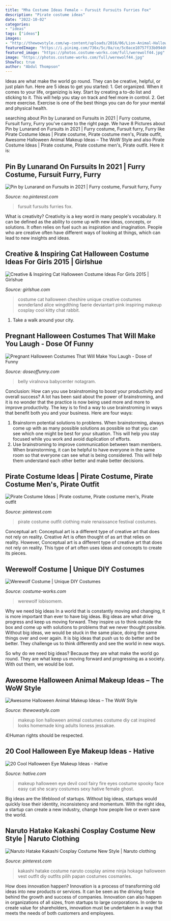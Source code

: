 ```yaml
---
title: "Mha Costume Ideas Female ~ Fursuit Fursuits Furries Fox"
description: "Pirate costume ideas"
date: "2022-10-02"
categories:
- "ideas"
tags: ["ideas"]
images:
- "http://thewowstyle.com/wp-content/uploads/2016/06/Lion-Animal-Halloween-Makeup.jpg"
featuredImage: "https://i.pinimg.com/736x/5c/0a/ce/5c0ace10757f33b094d693852dfd2fcd.jpg"
featured_image: "https://photos.costume-works.com/full/werewolf44.jpg"
image: "https://photos.costume-works.com/full/werewolf44.jpg"
ShowToc: true
author: "Abdul Thompson"
---
```



Ideas are what make the world go round. They can be creative, helpful, or just plain fun. Here are 5 ideas to get you started: 1. Get organized. When it comes to your life, organizing is key. Start by creating a to-do list and sticking to it. This will help you stay on track and feel more in control. 2. Get more exercise. Exercise is one of the best things you can do for your mental and physical health.

	

		
searching about Pin by Lunarand on Fursuits in 2021 | Furry costume, Fursuit furry, Furry you've came to the right page. We have 8 Pictures about Pin by Lunarand on Fursuits in 2021 | Furry costume, Fursuit furry, Furry like Pirate Costume Ideas | Pirate costume, Pirate costume men&#039;s, Pirate outfit, Awesome Halloween Animal Makeup Ideas – The WoW Style and also Pirate Costume Ideas | Pirate costume, Pirate costume men&#039;s, Pirate outfit. Here it is:
		
    
## Pin By Lunarand On Fursuits In 2021 | Furry Costume, Fursuit Furry, Furry

<img loading=lazy src="https://i.pinimg.com/736x/28/fe/bd/28febd34542d3cbe96c6474ed76dc70d.jpg" onerror="this.onerror=null;this.src='https://tse4.mm.bing.net/th?id=OIP.Tu0VdAwmGOHTIAknAhZxHgHaLG&amp;pid=15.1';" alt="Pin by Lunarand on Fursuits in 2021 | Furry costume, Fursuit furry, Furry">

_Source: no.pinterest.com_

>fursuit fursuits furries fox. 

	

What is creativity?
Creativity is a key word in many people's vocabulary. It can be defined as the ability to come up with new ideas, concepts, or solutions. It often relies on fuel such as inspiration and imagination. People who are creative often have different ways of looking at things, which can lead to new insights and ideas.

    
## Creative &amp; Inspiring Cat Halloween Costume Ideas For Girls 2015 | Girlshue

<img loading=lazy src="http://www.girlshue.com/wp-content/uploads/2015/09/Creative-Inspiring-Cat-Halloween-Costume-Ideas-For-Girls-2015-3.jpg" onerror="this.onerror=null;this.src='https://tse4.mm.bing.net/th?id=OIP.Hyrrb1klTgONbhDEZGLgtwHaLo&amp;pid=15.1';" alt="Creative &amp; Inspiring Cat Halloween Costume Ideas For Girls 2015 | Girlshue">

_Source: girlshue.com_

>costume cat halloween cheshire unique creative costumes wonderland alice wingdthing faerie deviantart pink inspiring makeup cosplay cool kitty chat rabbit. 

	

1) Take a walk around your city.

    
## Pregnant Halloween Costumes That Will Make You Laugh - Dose Of Funny

<img loading=lazy src="https://www.doseoffunny.com/wp-content/uploads/2014/09/pregnant-halloween-costumes-3.jpg" onerror="this.onerror=null;this.src='https://tse3.mm.bing.net/th?id=OIP.3z_nvNpBjQO7MEImlv45nQHaMY&amp;pid=15.1';" alt="Pregnant Halloween Costumes That Will Make You Laugh - Dose of Funny">

_Source: doseoffunny.com_

>belly viralnova babycenter notagram. 

	

Conclusion: How can you use brainstroming to boost your productivity and overall success?
A lot has been said about the power of brainstroming, and it is no wonder that the practice is now being used more and more to improve productivity. The key is to find a way to use brainstroming in ways that benefit both you and your business. Here are four ways: 
1. Brainstorm potential solutions to problems. When brainstorming, always come up with as many possible solutions as possible so that you can see which one might be best for your situation. This will help you stay focused while you work and avoid duplication of efforts. 
2. Use brainstroming to improve communication between team members. When brainstorming, it can be helpful to have everyone in the same room so that everyone can see what is being considered. This will help them understand each other better and make better decisions. 

    
## Pirate Costume Ideas | Pirate Costume, Pirate Costume Men&#039;s, Pirate Outfit

<img loading=lazy src="https://i.pinimg.com/736x/5c/0a/ce/5c0ace10757f33b094d693852dfd2fcd.jpg" onerror="this.onerror=null;this.src='https://tse4.mm.bing.net/th?id=OIP.gsp8i0NIJ1ylSUUEXrofLQHaLH&amp;pid=15.1';" alt="Pirate Costume Ideas | Pirate costume, Pirate costume men&#039;s, Pirate outfit">

_Source: pinterest.com_

>pirate costume outfit clothing male renaissance festival costumes. 

	

Conceptual art: Conceptual art is a different type of creative art that does not rely on reality.
Creative Art is often thought of as art that relies on reality. However, Conceptual art is a different type of creative art that does not rely on reality. This type of art often uses ideas and concepts to create its pieces.

    
## Werewolf Costume | Unique DIY Costumes

<img loading=lazy src="https://photos.costume-works.com/full/werewolf44.jpg" onerror="this.onerror=null;this.src='https://tse3.mm.bing.net/th?id=OIP.6brZLOrrW5FNdiGKNL30GAHaLz&amp;pid=15.1';" alt="Werewolf Costume | Unique DIY Costumes">

_Source: costume-works.com_

>werewolf lobisomem. 

	

Why we need big ideas
In a world that is constantly moving and changing, it is more important than ever to have big ideas. Big ideas are what drive progress and keep us moving forward. They inspire us to think outside the box and come up with solutions to problems that we never thought possible.
Without big ideas, we would be stuck in the same place, doing the same things over and over again. It is big ideas that push us to do better and be better. They challenge us to think differently and see the world in new ways.

So why do we need big ideas? Because they are what make the world go round. They are what keep us moving forward and progressing as a society. With out them, we would be lost.

    
## Awesome Halloween Animal Makeup Ideas – The WoW Style

<img loading=lazy src="http://thewowstyle.com/wp-content/uploads/2016/06/Lion-Animal-Halloween-Makeup.jpg" onerror="this.onerror=null;this.src='https://tse3.mm.bing.net/th?id=OIP.BZdMCXNcw8ZaXZ13hk9BKgHaLH&amp;pid=15.1';" alt="Awesome Halloween Animal Makeup Ideas – The WoW Style">

_Source: thewowstyle.com_

>makeup lion halloween animal costumes costume diy cat inspired looks homemade king adults lioness jessakae. 

	

4)Human rights should be respected.

    
## 20 Cool Halloween Eye Makeup Ideas - Hative

<img loading=lazy src="https://hative.com/wp-content/uploads/2014/10/halloween-eye-makeup/13-halloween-eye-makeup-ideas.jpg" onerror="this.onerror=null;this.src='https://tse4.mm.bing.net/th?id=OIP.1W3Lvf96JcjJAJRGQkla6gHaLH&amp;pid=15.1';" alt="20 Cool Halloween Eye Makeup Ideas - Hative">

_Source: hative.com_

>makeup halloween eye devil cool fairy fire eyes costume spooky face easy cat she scary costumes sexy hative female ghost. 

	

Big ideas are the lifeblood of startups. Without big ideas, startups would quickly lose their identity, inconsistency and momentum. With the right idea, a startup can create a new industry, change how people live or even save the world.

    
## Naruto Hatake Kakashi Cosplay Costume New Style | Naruto Clothing

<img loading=lazy src="https://i.pinimg.com/736x/3a/06/77/3a0677850814256222b8dcfb76aedbd6.jpg" onerror="this.onerror=null;this.src='https://tse3.mm.bing.net/th?id=OIP.kvJAWIHqImpxL6SdkRHXnwHaLH&amp;pid=15.1';" alt="Naruto Hatake Kakashi Cosplay Costume New Style | Naruto clothing">

_Source: pinterest.com_

>kakashi hatake costume naruto cosplay anime ninja hokage halloween vest outfit diy outfits pilih papan costumes cosmanles. 

	

How does innovation happen?
Innovation is a process of transforming old ideas into new products or services. It can be seen as the driving force behind the growth and success of companies. Innovation can also happen in organizations of all sizes, from startups to large corporations. In order to create value for shareholders, innovation must be undertaken in a way that meets the needs of both customers and employees.


